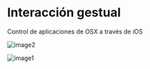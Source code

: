 Interacción gestual
====

Control de aplicaciones de OSX a través de iOS

![image2](https://raw.githubusercontent.com/antoniojuansanchez/remote-me-app/master/capture2.png)

![image1](https://raw.githubusercontent.com/antoniojuansanchez/remote-me-app/master/capture1.png)
